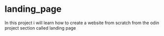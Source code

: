 # landing_page

In this project i will learn how to create a website from scratch from the odin project section called landing page